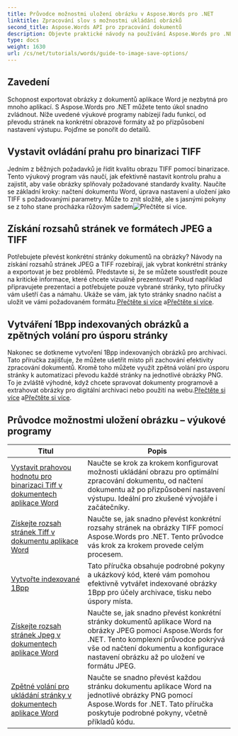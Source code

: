 ```yaml
---
title: Průvodce možnostmi uložení obrázku v Aspose.Words pro .NET
linktitle: Zpracování slov s možnostmi ukládání obrázků
second_title: Aspose.Words API pro zpracování dokumentů
description: Objevte praktické návody na používání Aspose.Words pro .NET k ukládání obrázků se snadno použitelnými kroky a ukázkami kódu pro efektivní zpracování dokumentů.
type: docs
weight: 1630
url: /cs/net/tutorials/words/guide-to-image-save-options/
---
```

## Zavedení

Schopnost exportovat obrázky z dokumentů aplikace Word je nezbytná pro mnoho aplikací. S Aspose.Words pro .NET můžete tento úkol snadno zvládnout. Níže uvedené výukové programy nabízejí řadu funkcí, od převodu stránek na konkrétní obrazové formáty až po přizpůsobení nastavení výstupu. Pojďme se ponořit do detailů.

## Vystavit ovládání prahu pro binarizaci TIFF

Jedním z běžných požadavků je řídit kvalitu obrazu TIFF pomocí binarizace. Tento výukový program vás naučí, jak efektivně nastavit kontrolu prahu a zajistit, aby vaše obrázky splňovaly požadované standardy kvality. Naučíte se základní kroky: načtení dokumentu Word, úprava nastavení a uložení jako TIFF s požadovanými parametry. Může to znít složitě, ale s jasnými pokyny se z toho stane procházka růžovým sadem![Přečtěte si více](./expose-threshold-control-for-tiff-binarization-in-word-document/).

## Získání rozsahů stránek ve formátech JPEG a TIFF

 Potřebujete převést konkrétní stránky dokumentů na obrázky? Návody na získání rozsahů stránek JPEG a TIFF rozebírají, jak vybrat konkrétní stránky a exportovat je bez problémů. Představte si, že se můžete soustředit pouze na kritické informace, které chcete vizuálně prezentovat! Pokud například připravujete prezentaci a potřebujete pouze vybrané stránky, tyto příručky vám ušetří čas a námahu. Ukáže se vám, jak tyto stránky snadno načíst a uložit ve vámi požadovaném formátu.[Přečtěte si více](./get-jpeg-page-range-word-document/) a[Přečtěte si více](./get-tiff-page-range-word-document/).

## Vytváření 1Bpp indexovaných obrázků a zpětných volání pro úsporu stránky

 Nakonec se dotkneme vytvoření 1Bpp indexovaných obrázků pro archivaci. Tato příručka zajišťuje, že můžete ušetřit místo při zachování efektivity zpracování dokumentů. Kromě toho můžete využít zpětná volání pro úsporu stránky k automatizaci převodu každé stránky na jednotlivé obrázky PNG. To je zvláště výhodné, když chcete spravovat dokumenty programově a extrahovat obrázky pro digitální archivaci nebo použití na webu.[Přečtěte si více](./create-1bpp-indexed/) a[Přečtěte si více](./page-saving-callback-word-document/).

 ## Průvodce možnostmi uložení obrázku – výukové programy
| Titul | Popis |
| --- | --- |
| [Vystavit prahovou hodnotu pro binarizaci Tiff v dokumentech aplikace Word](./expose-threshold-control-for-tiff-binarization-in-word-document/) | Naučte se krok za krokem konfigurovat možnosti ukládání obrazu pro optimální zpracování dokumentu, od načtení dokumentu až po přizpůsobení nastavení výstupu. Ideální pro zkušené vývojáře i začátečníky. |
| [Získejte rozsah stránek Tiff v dokumentu aplikace Word](./get-tiff-page-range-word-document/) | Naučte se, jak snadno převést konkrétní rozsahy stránek na obrázky TIFF pomocí Aspose.Words pro .NET. Tento průvodce vás krok za krokem provede celým procesem. |
| [Vytvořte indexované 1Bpp](./create-1bpp-indexed/) | Tato příručka obsahuje podrobné pokyny a ukázkový kód, které vám pomohou efektivně vytvářet indexované obrázky 1Bpp pro účely archivace, tisku nebo úspory místa. |
| [Získejte rozsah stránek Jpeg v dokumentech aplikace Word](./get-jpeg-page-range-word-document/) | Naučte se, jak snadno převést konkrétní stránky dokumentů aplikace Word na obrázky JPEG pomocí Aspose.Words for .NET. Tento komplexní průvodce pokrývá vše od načtení dokumentu a konfigurace nastavení obrázku až po uložení ve formátu JPEG. |
| [Zpětné volání pro ukládání stránky v dokumentech aplikace Word](./page-saving-callback-word-document/) | Naučte se snadno převést každou stránku dokumentu aplikace Word na jednotlivé obrázky PNG pomocí Aspose.Words for .NET. Tato příručka poskytuje podrobné pokyny, včetně příkladů kódu. |